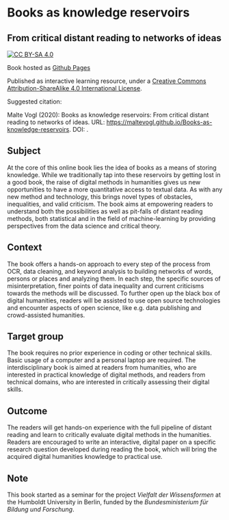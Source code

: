 # Books as knowledge reservoirs
## From critical distant reading to networks of ideas

[![CC BY-SA 4.0][cc-by-sa-shield]][cc-by-sa]

Book hosted as [Github Pages](https://maltevogl.github.io/Books-as-knowledge-reservoirs/)

Published as interactive learning resource, under a
[Creative Commons Attribution-ShareAlike 4.0 International License][cc-by-sa].

[cc-by-sa]: http://creativecommons.org/licenses/by-sa/4.0/
[cc-by-sa-image]: https://licensebuttons.net/l/by-sa/4.0/88x31.png
[cc-by-sa-shield]: https://img.shields.io/badge/License-CC%20BY--SA%204.0-lightgrey.svg

Suggested citation:

Malte Vogl (2020): Books as knowledge reservoirs: From critical distant reading to networks of ideas. URL: https://maltevogl.github.io/Books-as-knowledge-reservoirs. DOI: .

## Subject

At the core of this online book lies the idea of books as a means of storing knowledge. While we traditionally tap into these reservoirs by getting lost in a good book, the raise of digital methods in humanities gives us new opportunities to have a more quantitative access to textual data. As with any new method and technology, this brings novel types of obstacles, inequalities, and valid criticism. The book aims at empowering readers to understand both the possibilities as well as pit-falls of distant reading methods, both statistical and in the field of machine-learning by providing perspectives from the data science and critical theory.

## Context

The book offers a hands-on approach to every step of the process from OCR, data cleaning, and keyword analysis to building networks of words, persons or places and analyzing them. In each step, the specific sources of misinterpretation, finer points of data inequality and current criticisms towards the methods will be discussed. To further open up the black box of digital humanities, readers will be assisted to use open source technologies and encounter aspects of open science, like e.g. data publishing and crowd-assisted humanities.

## Target group

The book requires no prior experience in coding or other technical skills. Basic usage of a computer and a personal laptop are required. The interdisciplinary book is aimed at readers from humanities, who are interested in practical knowledge of digital methods, and readers from technical domains, who are interested in critically assessing their digital skills.

## Outcome

The readers will get hands-on experience with the full pipeline of distant reading and learn to critically evaluate digital methods in the humanities. Readers are encouraged to write an interactive, digital paper on a specific research question developed during reading the book, which will bring the acquired digital humanities knowledge to practical use.

## Note

This book started as a seminar for the project _Vielfalt der Wissensformen_ at the Humboldt University in Berlin, funded by the _Bundesministerium für Bildung und Forschung_.
